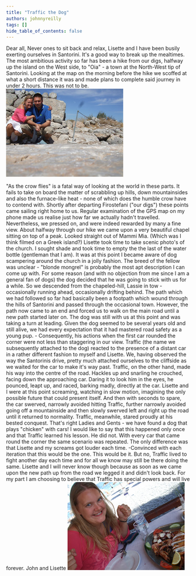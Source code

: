 ```yaml
---
title: "Traffic the Dog"
authors: johnnyreilly
tags: []
hide_table_of_contents: false
---
```

Dear all, Never ones to sit back and relax, Lisette and I have been busily exerting ourselves in Santorini. It's a good way to break up the mealtimes. The most ambitious activity so far has been a hike from our digs, halfway up the island on the West side, to "Oia" - a town at the North-West tip of Santorini. Looking at the map on the morning before the hike we scoffed at what a short distance it was and made plans to complete said journey in under 2 hours. This was not to be. ![](DSCF4772.JPG)

 "As the crow flies" is a fatal way of looking at the world in these parts. It fails to take on board the matter of scrabbling up hills, down mountainsides and also the furnace-like heat - none of which does the humble crow have to contend with. Shortly after departing Firostefani ("our digs") these points came sailing right home to us. Regular examination of the GPS map on my phone made us realise just how far we actually hadn't travelled. Nevertheless, we pressed on, and were indeed rewarded by many a fine view. About halfway through our hike we came upon a very beautiful chapel sitting on top of a peak. Looked straight out of Mammi Mia. (Which was I think filmed on a Greek island?) Lisette took time to take scenic photo's of the church. I sought shade and took time to empty the the last of the water bottle (gentleman that I am). It was at this point I became aware of dog scampering around the church in a jolly fashion. The breed of the fellow was unclear - "blonde mongrel" is probably the most apt description I can come up with. For some reason (and with no objection from me since I am a general fan of dogs) the dog decided that he was going to stick with us for a while. So we descended from the chapeled-hill, Lassie in tow - occasionally running ahead, occasionally drifting behind. The path which we had followed so far had basically been a footpath which wound through the hills of Santorini and passed through the occasional town. However, the path now came to an end and forced us to walk on the main road until a new path started later on. The dog was still with us at this point and was taking a turn at leading. Given the dog seemed to be several years old and still alive, we had every expectation that it had mastered road safety as a young pup. - Consequently, his actions when the first car rounded the corner were not less than staggering in our view. Traffic (the name we subsequently attached to the dog) reacted to the presence of a distant car in a rather different fashion to myself and Lisette. We, having observed the way the Santorinis drive, pretty much attached ourselves to the cliffside as we waited for the car to make it's way past. Traffic, on the other hand, made his way into the centre of the road. Hackles up and snarling he crouched, facing down the approaching car. Daring it to look him in the eyes, he pounced, leapt up, and raced, barking madly, directly at the car. Lisette and I were at this point screaming, watching in slow motion, imagining the only possible future that could present itself. And then with seconds to spare, the car swerved, narrowly avoided hitting Traffic, further narrowly avoided going off a mountainside and then slowly swerved left and right up the road until it returned to normality. Traffic, meanwhile, stared proudly at his bested conquest. That's right Ladies and Gents - we have found a dog that plays "chicken" with cars! I would like to say that this happened only once and that Traffic learned his lesson. He did not. With every car that came round the corner the same scenario was repeated. The only difference was that Lisette and my screams got louder each time. -Convinced with each iteration that this would be the one. This would be it. But no, Traffic lived to fight another day each time and for all we know may still be there doing the same. Lisette and I will never know though because as soon as we came upon the new path up from the road we legged it and didn't look back. For my part I am choosing to believe that Traffic has special powers and will live forever. John and Lisette ![](DSCF4777.JPG)


